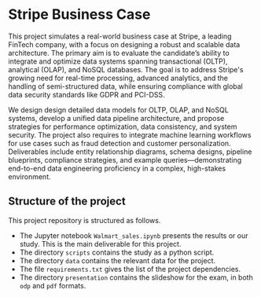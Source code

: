 # Stripe Business Case

This project simulates a real-world business case at Stripe, a leading FinTech company, with a focus on designing a robust and scalable data architecture. The primary aim is to evaluate the candidate’s ability to integrate and optimize data systems spanning transactional (OLTP), analytical (OLAP), and NoSQL databases. The goal is to address Stripe's growing need for real-time processing, advanced analytics, and the handling of semi-structured data, while ensuring compliance with global data security standards like GDPR and PCI-DSS.

We design design detailed data models for OLTP, OLAP, and NoSQL systems, develop a unified data pipeline architecture, and propose strategies for performance optimization, data consistency, and system security. The project also requires to integrate machine learning workflows for use cases such as fraud detection and customer personalization. Deliverables include entity relationship diagrams, schema designs, pipeline blueprints, compliance strategies, and example queries—demonstrating end-to-end data engineering proficiency in a complex, high-stakes environment.


## Structure of the project

This project repository is structured as follows.
- The Jupyter notebook `Walmart_sales.ipynb` presents the results or our study. This is the main deliverable for this project.
- The directory `scripts` contains the study as a python script.
- The directory `data` contains the relevant data for the project.
- The file `requirements.txt` gives the list of the project dependencies. 
- The directory `presentation` contains the slideshow for the exam, in both `odp` and `pdf` formats.